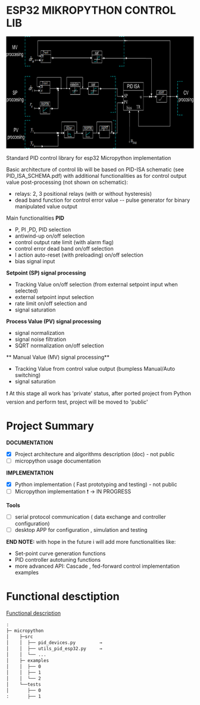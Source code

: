 
ESP32 MIKROPYTHON CONTROL LIB
=============================
<img src="https://github.com/2dof/esp_control/blob/main/drawnings/PID_diagram_neg.png" width="750" height="300" />


 

Standard PID control library for esp32 Micropython implementation  
 

Basic architecture of control lib will be based on PID-ISA schematic (see PID_ISA_SCHEMA.pdf) with
additional functionalities as for control output value post-processing (not shown on schematic):
- relays: 2, 3 positional relays (with or without hysteresis)
- dead band function for control error value
-- pulse generator for binary manipulated value output

Main functionalities
**PID**
  - P, PI ,PD, PID selection
  - antiwind-up on/off selection
  - control output rate limit (with alarm flag)
  - control error dead band on/off selection
  - I action auto-reset (with preloading) on/off selection 
  - bias signal input
  
**Setpoint (SP) signal processing**
  - Tracking Value on/off selection (from external setpoint input when selected)
  - external setpoint input selection
  - rate limit on/off selection and 
  - signal saturation 
  
**Process Value (PV) signal processing**
  - signal normalization 
  - signal noise filtration
  - SQRT normalization on/off selection 

** Manual Value (MV) signal processing**
  - Tracking Value from control value output (bumpless Manual/Auto switching)
  - signal saturation 
  

:exclamation: 
At this stage all work has 'private' status, after ported project from Python version 
and perform test, project will be moved to 'public'
 

Project Summary
===============
**DOCUMENTATION**
  - [x] Project architecture and algorithms description (doc) - not public 
  - [ ] micropython usage documentation 
 
**IMPLEMENTATION**
  - [x] Python implementation ( Fast prototyping and testing) - not public  
  - [ ] Micropython implementation   :exclamation: → IN PROGRESS
  
**Tools**
  - [ ] serial protocol communication ( data exchange and controller configuration) 
  - [ ] desktop APP for configuration , simulation and testing 

**END NOTE:** with hope in the future i will add more functionalities like:
  - Set-point curve generation functions
  - PID controller autotuning functions
  - more advanced API: Cascade , fed-forward control implementation examples 
 

  
 Functional desctiption 
 ====================== 
 
[Functional description](functional_description.md)

 

```
:
├─ micropython
│    ├─src
│    │  ├── pid_devices.py         →
│    │  ├── utils_pid_esp32.py     →
│    │  └── ...
│    ├─ examples
│    │  ├── 0 
│    │  ├── 1
│    │  └── 2
│    └──tests   
│       ├── 0 
:       ├── 1

```
